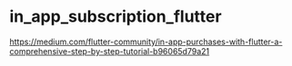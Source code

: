 # in_app_subscription_flutter



https://medium.com/flutter-community/in-app-purchases-with-flutter-a-comprehensive-step-by-step-tutorial-b96065d79a21
